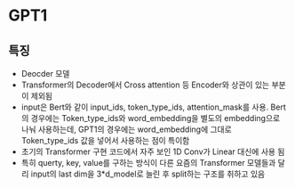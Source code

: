 # GPT1

## 특징
- Deocder 모델
- Transformer의 Decoder에서 Cross attention 등 Encoder와 상관이 있는 부분이 제외됨
- input은 Bert와 같이 input_ids, token_type_ids, attention_mask를 사용. Bert의 경우에는 Token_type_ids와 word_embedding을 별도의 embedding으로 나눠 사용하는데, GPT1의 경우에는 word_embedding에 그대로 Token_type_ids 값을 넣어서 사용하는 점이 특이함
- 초기의 Transformer 구현 코드에서 자주 보인 1D Conv가 Linear 대신에 사용 됨
- 특히 querty, key, value를 구하는 방식이 다른 요즘의 Transformer 모델들과 달리 input의 last dim을 3*d_model로 늘린 후 split하는 구조를 취하고 있음
